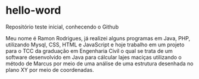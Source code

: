 # hello-word
Repositório teste inicial, conhecendo o Github
 
Meu nome é Ramon Rodrigues, já realizei alguns programas em Java, PHP, utilizando Mysql, CSS, HTML e JavaScript e hoje trabalho em um projeto para o TCC da graduação em Engenharia Civil o qual se trata de um software desenvolvido em Java para cálcular lajes maciças  utilizando o método de Marcus por meio de uma análise de uma estrutura desenhada no plano XY por meio de coordenadas.

